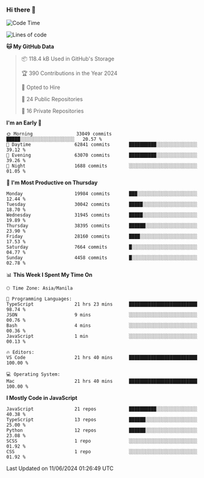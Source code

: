 ### Hi there 👋

<!--START_SECTION:waka-->
![Code Time](http://img.shields.io/badge/Code%20Time-778%20hrs%208%20mins-blue)

![Lines of code](https://img.shields.io/badge/From%20Hello%20World%20I%27ve%20Written-64.6%20million%20lines%20of%20code-blue)

**🐱 My GitHub Data** 

> 📦 118.4 kB Used in GitHub's Storage 
 > 
> 🏆 390 Contributions in the Year 2024
 > 
> 💼 Opted to Hire
 > 
> 📜 24 Public Repositories 
 > 
> 🔑 16 Private Repositories 
 > 
**I'm an Early 🐤** 

```text
🌞 Morning                33049 commits       █████░░░░░░░░░░░░░░░░░░░░   20.57 % 
🌆 Daytime                62841 commits       ██████████░░░░░░░░░░░░░░░   39.12 % 
🌃 Evening                63070 commits       ██████████░░░░░░░░░░░░░░░   39.26 % 
🌙 Night                  1688 commits        ░░░░░░░░░░░░░░░░░░░░░░░░░   01.05 % 
```
📅 **I'm Most Productive on Thursday** 

```text
Monday                   19984 commits       ███░░░░░░░░░░░░░░░░░░░░░░   12.44 % 
Tuesday                  30042 commits       █████░░░░░░░░░░░░░░░░░░░░   18.70 % 
Wednesday                31945 commits       █████░░░░░░░░░░░░░░░░░░░░   19.89 % 
Thursday                 38395 commits       ██████░░░░░░░░░░░░░░░░░░░   23.90 % 
Friday                   28160 commits       ████░░░░░░░░░░░░░░░░░░░░░   17.53 % 
Saturday                 7664 commits        █░░░░░░░░░░░░░░░░░░░░░░░░   04.77 % 
Sunday                   4458 commits        █░░░░░░░░░░░░░░░░░░░░░░░░   02.78 % 
```


📊 **This Week I Spent My Time On** 

```text
🕑︎ Time Zone: Asia/Manila

💬 Programming Languages: 
TypeScript               21 hrs 23 mins      █████████████████████████   98.74 % 
JSON                     9 mins              ░░░░░░░░░░░░░░░░░░░░░░░░░   00.76 % 
Bash                     4 mins              ░░░░░░░░░░░░░░░░░░░░░░░░░   00.36 % 
JavaScript               1 min               ░░░░░░░░░░░░░░░░░░░░░░░░░   00.13 % 

🔥 Editors: 
VS Code                  21 hrs 40 mins      █████████████████████████   100.00 % 

💻 Operating System: 
Mac                      21 hrs 40 mins      █████████████████████████   100.00 % 
```

**I Mostly Code in JavaScript** 

```text
JavaScript               21 repos            ██████████░░░░░░░░░░░░░░░   40.38 % 
TypeScript               13 repos            ██████░░░░░░░░░░░░░░░░░░░   25.00 % 
Python                   12 repos            ██████░░░░░░░░░░░░░░░░░░░   23.08 % 
SCSS                     1 repo              ░░░░░░░░░░░░░░░░░░░░░░░░░   01.92 % 
CSS                      1 repo              ░░░░░░░░░░░░░░░░░░░░░░░░░   01.92 % 
```




 Last Updated on 11/06/2024 01:26:49 UTC
<!--END_SECTION:waka-->
